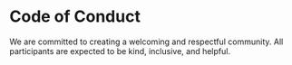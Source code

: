 # Code of Conduct
We are committed to creating a welcoming and respectful community.
All participants are expected to be kind, inclusive, and helpful.
